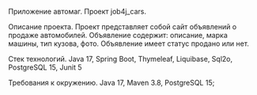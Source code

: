 Приложение автомаг.
Проект job4j_cars.

Описание проекта.
Проект представляет собой сайт объявлений о продаже автомобилей.
Объявление содержит: описание, марка машины, тип кузова, фото. Объявление имеет статус продано или нет.

Стек технологий.
Java 17,
Spring Boot,
Thymeleaf,
Liquibase,
Sql2o,
PostgreSQL 15,
Junit 5

Требования к окружению. Java 17, Maven 3.8, PostgreSQL 15;